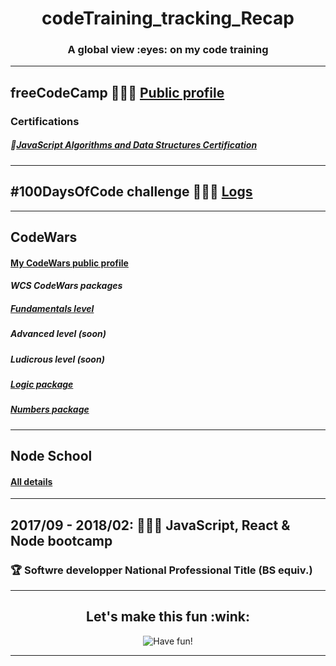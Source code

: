 <h1 align="center">codeTraining_tracking_Recap</h1>
<h3 align="center">A global view :eyes: on my code training</h3>

---

## freeCodeCamp 👩🏻‍🎓 [Public profile](https://www.freecodecamp.org/codingk8)

### Certifications
##### 🏅[JavaScript Algorithms and Data Structures Certification](https://www.freecodecamp.org/certification/codingk8/javascript-algorithms-and-data-structures)

---

## #100DaysOfCode challenge 👩🏻‍💻 [Logs](https://github.com/codingk8/codeTraining_tracking_Recap/blob/master/%23100DaysOfCode%20-%20Round%201.md)

---

## CodeWars

#### [My CodeWars public profile](https://www.codewars.com/users/codingk8)

#### _WCS CodeWars packages_

##### [Fundamentals level](https://github.com/codingk8/codeWars_Fundamentals_WCS_Bootcamp)
##### Advanced level (soon)
##### Ludicrous level (soon)
##### [Logic package](https://github.com/codingk8/codeWars_Logic_WCS_Bootcamp)
##### [Numbers package](https://github.com/codingk8/codeWars_Numbers_WCS_Bootcamp)

---

## Node School

#### [All details](https://github.com/codingk8/nodeSchool_Curriculum)

---

## 2017/09 - 2018/02: 👩🏻‍🎓 JavaScript, React & Node bootcamp

### :trophy: Softwre developper National Professional Title (BS equiv.)

___

<h2 align="center">Let's make this fun :wink:</h2>
<p align="center"><img src="https://media.giphy.com/media/tSbgQoZd583Cg/giphy.gif" alt="Have fun!"/></p>
  
---
